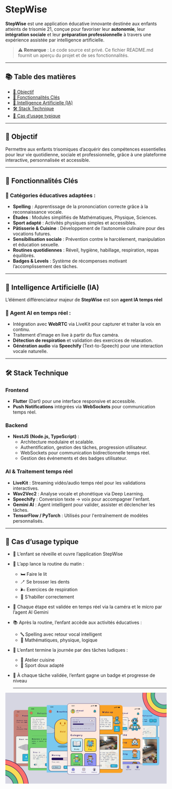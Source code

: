 # StepWise

**StepWise** est une application éducative innovante destinée aux enfants atteints de trisomie 21, conçue pour favoriser leur **autonomie**, leur **intégration sociale** et leur **préparation professionnelle** à travers une expérience assistée par intelligence artificielle.

> ⚠️ **Remarque** : Le code source  est privé. Ce fichier README.md fournit un aperçu du projet et de ses fonctionnalités.

---

## 📚 Table des matières

- [🎯 Objectif](#-objectif)
- [🧠 Fonctionnalités Clés](#-fonctionnalités-clés)
- [🧠 Intelligence Artificielle (IA)](#-intelligence-artificielle-ia)
- [🛠️ Stack Technique](#️-stack-technique)
- [🎯 Cas d’usage typique](#-cas-dusage-typique)

---

## 🎯 Objectif

Permettre aux enfants trisomiques d’acquérir des compétences essentielles pour leur vie quotidienne, sociale et professionnelle, grâce à une plateforme interactive, personnalisée et accessible.

---

## 🧠 Fonctionnalités Clés

### 🧩 Catégories éducatives adaptées :
- **Spelling** : Apprentissage de la prononciation correcte grâce à la reconnaissance vocale.
- **Études** : Modules simplifiés de Mathématiques, Physique, Sciences.
- **Sport adapté** : Activités physiques simples et accessibles.
- **Pâtisserie & Cuisine** : Développement de l’autonomie culinaire pour des vocations futures.
- **Sensibilisation sociale** : Prévention contre le harcèlement, manipulation et éducation sexuelle.
- **Routines quotidiennes** : Réveil, hygiène, habillage, respiration, repas équilibrés.
- **Badges & Levels** : Système de récompenses motivant l’accomplissement des tâches.

---

## 🧠 Intelligence Artificielle (IA)

L’élément différenciateur majeur de **StepWise** est son **agent IA temps réel**

### 🧾 Agent AI en temps réel :
- Intégration avec **WebRTC** via LiveKit pour capturer et traiter la voix en continu.
- Traitement d’image en live à partir du flux caméra.
- **Détection de respiration** et validation des exercices de relaxation.
- **Génération audio** via **Speechify** (Text-to-Speech) pour une interaction vocale naturelle.

---

## 🛠️ Stack Technique

### Frontend
- **Flutter** (Dart) pour une interface responsive et accessible.
- **Push Notifications** intégrées via **WebSockets** pour communication temps réel.

### Backend
- **NestJS (Node.js, TypeScript)** :
  - Architecture modulaire et scalable.
  - Authentification, gestion des tâches, progression utilisateur.
  - WebSockets pour communication bidirectionnelle temps réel.
  - Gestion des événements et des badges utilisateur.

### AI & Traitement temps réel
- **LiveKit** : Streaming vidéo/audio temps réel pour les validations interactives.
- **Wav2Vec2** : Analyse vocale et phonétique via Deep Learning.
- **Speechify** : Conversion texte → voix pour accompagner l'enfant.
- **Gemini AI** : Agent intelligent pour valider, assister et déclencher les tâches.
- **TensorFlow / PyTorch** : Utilisés pour l'entraînement de modèles personnalisés.

---

## 🎯 Cas d’usage typique

- 🛌 L’enfant se réveille et ouvre l’application StepWise  
- 🔔 L’app lance la routine du matin :  
  - 🛏️ Faire le lit  
  - 🪥 Se brosser les dents  
  - 🌬️ Exercices de respiration  
  - 👕 S’habiller correctement  
- 🤖 Chaque étape est validée en temps réel via la caméra et le micro par l’agent AI Gemini  
- 📚 Après la routine, l’enfant accède aux activités éducatives :  
  - 🔤 Spelling avec retour vocal intelligent  
  - 🧠 Mathématiques, physique, logique  
- 🧁 L’enfant termine la journée par des tâches ludiques :  
  - 🥣 Atelier cuisine  
  - 🤸 Sport doux adapté  
- 🏅 À chaque tâche validée, l’enfant gagne un badge et progresse de niveau
  
  ---
![Aperçu de StepWise](StepWise.jpg)
